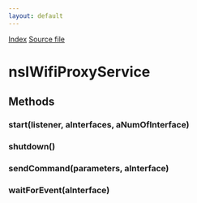 ```yaml
---
layout: default
---
```

<div id='links'><a href="../index.html">Index</a>
<a href="http://dxr.mozilla.org/mozilla-central/source/dom/wifi/nsIWifiService.idl">Source file</a>
</div>

# nsIWifiProxyService #

## Methods ##

### start(listener, aInterfaces, aNumOfInterface) ###

### shutdown() ###

### sendCommand(parameters, aInterface) ###

### waitForEvent(aInterface) ###
